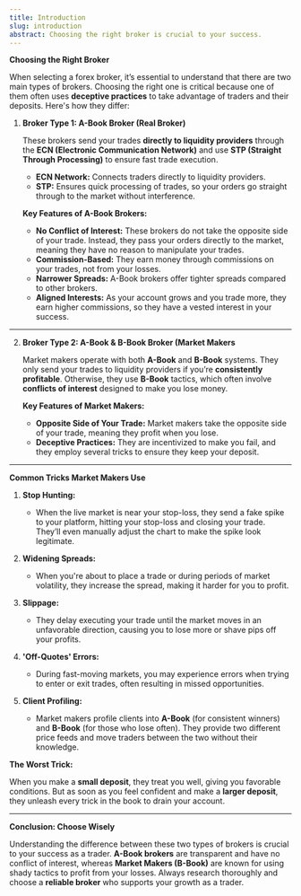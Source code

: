 ```yaml
---
title: Introduction
slug: introduction
abstract: Choosing the right broker is crucial to your success.
---
```


**Choosing the Right Broker**

When selecting a forex broker, it’s essential to understand that there are two main types of brokers. Choosing the right one is critical because one of them often uses **deceptive practices** to take advantage of traders and their deposits. Here's how they differ:

1. **Broker Type 1: A-Book Broker (Real Broker)**

   These brokers send your trades **directly to liquidity providers** through the **ECN (Electronic Communication Network)** and use **STP (Straight Through Processing)** to ensure fast trade execution.
    - **ECN Network:** Connects traders directly to liquidity providers.
    - **STP:** Ensures quick processing of trades, so your orders go straight through to the market without interference.
   
   **Key Features of A-Book Brokers:**

    - **No Conflict of Interest:** These brokers do not take the opposite side of your trade. Instead, they pass your orders directly to the market, meaning they have no reason to manipulate your trades.
    - **Commission-Based:** They earn money through commissions on your trades, not from your losses.
    - **Narrower Spreads:** A-Book brokers offer tighter spreads compared to other brokers.
    - **Aligned Interests:** As your account grows and you trade more, they earn higher commissions, so they have a vested interest in your success.

---

2. **Broker Type 2: A-Book & B-Book Broker (Market Makers**

   Market makers operate with both **A-Book** and **B-Book** systems. They only send your trades to liquidity providers if you’re **consistently profitable**. Otherwise, they use **B-Book** tactics, which often involve **conflicts of interest** designed to make you lose money.

   **Key Features of Market Makers:**
    - **Opposite Side of Your Trade:** Market makers take the opposite side of your trade, meaning they profit when you lose.
    - **Deceptive Practices:** They are incentivized to make you fail, and they employ several tricks to ensure they keep your deposit.

---

**Common Tricks Market Makers Use**

1. **Stop Hunting:**

    - When the live market is near your stop-loss, they send a fake spike to your platform, hitting your stop-loss and closing your trade. They’ll even manually adjust the chart to make the spike look legitimate.

2. **Widening Spreads:**

    - When you're about to place a trade or during periods of market volatility, they increase the spread, making it harder for you to profit.

3. **Slippage:**

    - They delay executing your trade until the market moves in an unfavorable direction, causing you to lose more or shave pips off your profits.

4. **'Off-Quotes' Errors:**

    - During fast-moving markets, you may experience errors when trying to enter or exit trades, often resulting in missed opportunities.

5. **Client Profiling:**

    - Market makers profile clients into **A-Book** (for consistent winners) and **B-Book** (for those who lose often). They provide two different price feeds and move traders between the two without their knowledge.

**The Worst Trick:**

When you make a **small deposit**, they treat you well, giving you favorable conditions. But as soon as you feel confident and make a **larger deposit**, they unleash every trick in the book to drain your account.

---

**Conclusion: Choose Wisely**

Understanding the difference between these two types of brokers is crucial to your success as a trader. **A-Book brokers** are transparent and have no conflict of interest, whereas **Market Makers (B-Book)** are known for using shady tactics to profit from your losses. Always research thoroughly and choose a **reliable broker** who supports your growth as a trader.
